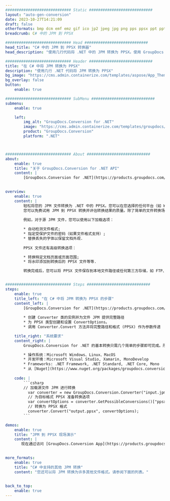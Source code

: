```yaml
---
############################# Static ############################
layout: "auto-gen-conversion"
date: 2023-10-27T14:21:09
draft: false
otherformats: bmp dcm emf emz gif ico jp2 jpeg jpg png pps ppsx ppt pptx psb psd svg svgz tga tif tiff webp wmf wmz
breadcrumb: C# 中的 JPM 到 PPSX

############################# Head ############################
head_title: "C# 中的 JPM 到 PPSX 转换器"
head_description: "使用几行代码将 .NET 中的 JPM 转换为 PPSX。使用 GroupDocs 文档转换 API 转换 160 多种文件格式。"

############################# Header ############################
title: "在 C# 中将 JPM 转换为 PPSX"
description: "使用几行 .NET 代码将 JPM 转换为 PPSX"
bg_image: "https://cms.admin.containerize.com/templates/aspose/App_Themes/V3/images/bg/header1.png"
bg_overlay: false
button:
    enable: true

############################# SubMenu ############################
submenu:
    enable: true

    left:
        img_alt: "GroupDocs.Conversion for .NET"
        image: "https://cms.admin.containerize.com/templates/groupdocs/images/product-logos/90x90-noborder/groupdocs-conversion-net.png"
        product: "GroupDocs.Conversion"
        platform: ".NET"



############################# About ############################
about:
    enable: true
    title: "关于 GroupDocs.Conversion for .NET API"
    content: |
        [GroupDocs.Conversion for .NET](https://products.groupdocs.com/conversion/net/)可用于转换Microsoft Word、Excel、PowerPoint、PDF、Visio等格式。 GroupDocs.Conversion 是一个独立的 API，适用于需要高性能的后端和内部系统。它不依赖于任何软件，例如 Microsoft 或 Open Office。
    

overview:
    enable: true
    content: |
        轻松将您的 JPM 文件转换为 .NET 中的 PPSX。您可以在您选择的任何平台（如 Windows、Linux、macOS）中仅使用几行 C# 代码行。
        您可以免费试用 JPM 到 PPSX 转换并评估转换结果的质量。除了简单的文件转换场景，您还可以尝试更高级的选项来加载源 JPM 文件和保存输出 PPSX 结果。 
        
        例如，对于源 JPM 文件，您可以使用以下加载选项：

        * 自动检测文件格式;
        * 指定受保护文件的密码（如果文件格式支持）;
        * 替换丢失的字体以保留文档外观.
        
        PPSX 文件还有高级转换选项：

        * 转换特定文档页面或页面范围;
        * 将水印添加到转换后的 PPSX 文件等等.

        转换完成后，您可以将 PPSX 文件保存到本地文件路径或任何第三方存储，如 FTP、Amazon S3、Google Drive、Dropbox 等。请注意 - 将 JPM 转换为 PPSX 无需安装任何额外的软件 - 如 MS Office、Open Office、Adobe Acrobat Reader 等。


############################# Steps ############################
steps:
    enable: true
    title_left: "在 C# 中将 JPM 转换为 PPSX 的步骤"
    content_left: |
        [GroupDocs.Conversion for .NET](https://products.groupdocs.com/conversion/net/) 使开发人员只需几行代码即可轻松地将 JPM 文件转换为 PPSX。
        
        * 创建 Converter 类的实例并为文件 JPM 提供完整路径
        * 为 PPSX 类型创建和设置 ConvertOptions。
        * 调用 Converter.Convert 方法并将完整路径和格式 (PPSX) 作为参数传递

    title_right: "系统要求"
    content_right: |
        GroupDocs.Conversion for .NET 的基本转换只需几个简单的步骤即可完成。所有主要平台和操作系统都支持我们的 API。在执行以下代码之前，请确保您的系统上安装了以下先决条件。

        * 操作系统：Microsoft Windows、Linux、MacOS
        * 开发环境：Microsoft Visual Studio, Xamarin, MonoDevelop
        * Frameworks: .NET Framework, .NET Standard, .NET Core, Mono
        * 从 [Nuget](https://www.nuget.org/packages/groupdocs.conversion) 获取最新的 GroupDocs.Conversion for .NET
         
    code: |
        ```csharp    
        // 加载源文件 JPM 进行转换
          var converter = new GroupDocs.Conversion.Converter("input.jpm");
          // 为目标格式 PPSX 准备转换选项
          var convertOptions = converter.GetPossibleConversions()["ppsx"].ConvertOptions;
          // 转换为 PPSX 格式
          converter.Convert("output.ppsx", convertOptions);
        ```

demos:
    enable: true
    title: "JPM 到 PPSX 现场演示"
    content: |
       现在通过访问 [GroupDocs.Conversion App](https://products.groupdocs.app/conversion/family) 网站将 JPM 转换为 PPSX。在线演示具有以下优点
          

more_formats:
    enable: true
    title: "C# 中支持的其他 JPM 转换"
    content: "您还可以将 JPM 转换为许多其他文件格式。请参阅下面的列表。"
       
       
back_to_top:
    enable: true
---
```

